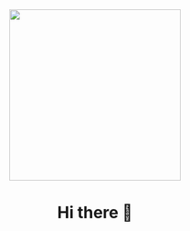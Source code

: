 <div id="header" align="center">
  <img src="https://media2.giphy.com/media/coxQHKASG60HrHtvkt/giphy.gif" width="300"/>
</div>
<h1 align="center">Hi there 👋</h1>
<!--
**Padomart/Padomart** is a ✨ _special_ ✨ repository because its `README.md` (this file) appears on your GitHub profile.

Here are some ideas to get you started:

- 🔭 I’m currently working on ...
- 🌱 I’m currently learning ...
- 👯 I’m looking to collaborate on ...
- 🤔 I’m looking for help with ...
- 💬 Ask me about ...
- 📫 How to reach me: ...
- 😄 Pronouns: ...
- ⚡ Fun fact: ...
-->
